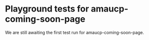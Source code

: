 # Playground tests for amaucp-coming-soon-page
We are still awaiting the first test run for amaucp-coming-soon-page.
